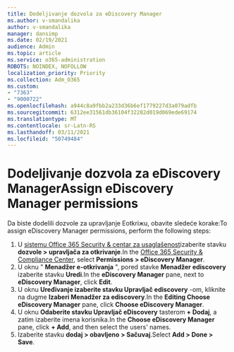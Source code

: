 ```yaml
---
title: Dodeljivanje dozvola za eDiscovery Manager
ms.author: v-smandalika
author: v-smandalika
manager: dansimp
ms.date: 02/19/2021
audience: Admin
ms.topic: article
ms.service: o365-administration
ROBOTS: NOINDEX, NOFOLLOW
localization_priority: Priority
ms.collection: Adm_O365
ms.custom:
- "7363"
- "9000722"
ms.openlocfilehash: a944c8a9fbb2a233d36b6ef1779227d3a079adfb
ms.sourcegitcommit: 6312ee31561db36104f32282d019d069ede69174
ms.translationtype: MT
ms.contentlocale: sr-Latn-RS
ms.lasthandoff: 03/11/2021
ms.locfileid: "50749484"
---
```

# <a name="assign-ediscovery-manager-permissions"></a><span data-ttu-id="ae67b-102">Dodeljivanje dozvola za eDiscovery Manager</span><span class="sxs-lookup"><span data-stu-id="ae67b-102">Assign eDiscovery Manager permissions</span></span>

<span data-ttu-id="ae67b-103">Da biste dodelili dozvole za upravljanje Eotkriжu, obavite sledeće korake:</span><span class="sxs-lookup"><span data-stu-id="ae67b-103">To assign eDiscovery Manager permissions, perform the following steps:</span></span>

1. <span data-ttu-id="ae67b-104">U [sistemu Office 365 Security & centar za usaglašenost](https://sip.protection.office.com/)izaberite stavku **dozvole > upravljača za otkrivanje**.</span><span class="sxs-lookup"><span data-stu-id="ae67b-104">In the [Office 365 Security & Compliance Center](https://sip.protection.office.com/), select **Permissions > eDiscovery Manager**.</span></span>
2. <span data-ttu-id="ae67b-105">U oknu " **Menadžer e-otkrivanja** ", pored stavke **Menadžer ediscovery** izaberite stavku **Uredi**.</span><span class="sxs-lookup"><span data-stu-id="ae67b-105">In the **eDiscovery Manager** pane, next to **eDiscovery Manager**, click **Edit**.</span></span>
3. <span data-ttu-id="ae67b-106">U oknu **Uređivanje izaberite stavku Upravljač ediscovery** -om, kliknite na dugme **Izaberi Menadžer za ediscovery**.</span><span class="sxs-lookup"><span data-stu-id="ae67b-106">In the **Editing Choose eDiscovery Manager** pane, click **Choose eDiscovery Manager**.</span></span>
4. <span data-ttu-id="ae67b-107">U oknu **Odaberite stavku Upravljač eDiscovery** tasterom **+ Dodaj**, a zatim izaberite imena korisnika.</span><span class="sxs-lookup"><span data-stu-id="ae67b-107">In the **Choose eDiscovery Manager** pane, click **+ Add**, and then select the users' names.</span></span>
5. <span data-ttu-id="ae67b-108">Izaberite stavku **dodaj > obavljeno > Sačuvaj**.</span><span class="sxs-lookup"><span data-stu-id="ae67b-108">Select **Add > Done > Save**.</span></span>